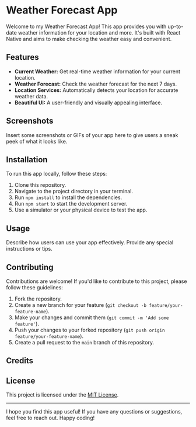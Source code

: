 # Weather Forecast App

Welcome to my Weather Forecast App! This app provides you with up-to-date weather information for your location and more. It's built with React Native and aims to make checking the weather easy and convenient.

## Features

- **Current Weather:** Get real-time weather information for your current location.
- **Weather Forecast:** Check the weather forecast for the next 7 days.
- **Location Services:** Automatically detects your location for accurate weather data.
- **Beautiful UI:** A user-friendly and visually appealing interface.

## Screenshots

Insert some screenshots or GIFs of your app here to give users a sneak peek of what it looks like.

## Installation

To run this app locally, follow these steps:

1. Clone this repository.
2. Navigate to the project directory in your terminal.
3. Run `npm install` to install the dependencies.
4. Run `npm start` to start the development server.
5. Use a simulator or your physical device to test the app.

## Usage

Describe how users can use your app effectively. Provide any special instructions or tips.

## Contributing

Contributions are welcome! If you'd like to contribute to this project, please follow these guidelines:

1. Fork the repository.
2. Create a new branch for your feature (`git checkout -b feature/your-feature-name`).
3. Make your changes and commit them (`git commit -m 'Add some feature'`).
4. Push your changes to your forked repository (`git push origin feature/your-feature-name`).
5. Create a pull request to the `main` branch of this repository.

## Credits



## License

This project is licensed under the [MIT License](LICENSE.md).

---

I hope you find this app useful! If you have any questions or suggestions, feel free to reach out. Happy coding!
